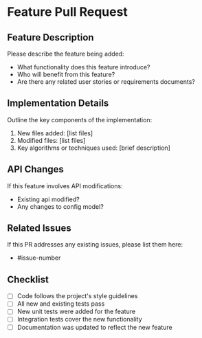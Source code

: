 # Feature Pull Request

## Feature Description
Please describe the feature being added:

- What functionality does this feature introduce?
- Who will benefit from this feature?
- Are there any related user stories or requirements documents?

## Implementation Details
Outline the key components of the implementation:

1. New files added: [list files]
2. Modified files: [list files]
3. Key algorithms or techniques used: [brief description]

## API Changes
If this feature involves API modifications:
- Existing api modified?
- Any changes to config model?

## Related Issues
If this PR addresses any existing issues, please list them here:
- #issue-number

## Checklist
- [ ] Code follows the project's style guidelines
- [ ] All new and existing tests pass
- [ ] New unit tests were added for the feature
- [ ] Integration tests cover the new functionality
- [ ] Documentation was updated to reflect the new feature
